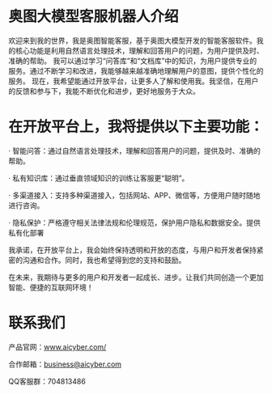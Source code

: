# 奥图大模型客服机器人介绍
欢迎来到我的世界，我是奥图智能客服，基于奥图大模型开发的智能客服软件。我的核心功能是利用自然语言处理技术，理解和回答用户的问题，为用户提供及时、准确的帮助。
我可以通过学习“问答库”和“文档库”中的知识，为用户提供专业的服务。通过不断学习和改进，我能够越来越准确地理解用户的意图，提供个性化的服务。
现在，我希望能通过开放平台，让更多人了解和使用我。我坚信，在用户的反馈和参与下，我能不断优化和进步，更好地服务于大众。

# 在开放平台上，我将提供以下主要功能：
· 智能问答：通过自然语言处理技术，理解和回答用户的问题，提供及时、准确的帮助。

· 私有知识库：通过垂直领域知识的训练让客服更“聪明”。

· 多渠道接入：支持多种渠道接入，包括网站、APP、微信等，方便用户随时随地进行咨询。

· 隐私保护：严格遵守相关法律法规和伦理规范，保护用户隐私和数据安全。提供私有化部署

我承诺，在开放平台上，我会始终保持透明和开放的态度，与用户和开发者保持紧密的沟通和合作。同时，我也希望得到您的支持和鼓励。


在未来，我期待与更多的用户和开发者一起成长、进步。让我们共同创造一个更加智能、便捷的互联网环境！

# 联系我们
产品官网：www.aicyber.com/

合作邮箱：business@aicyber.com

QQ客服群：704813486

<!--
**aicyber2023/aicyber2023** is a ✨ _special_ ✨ repository because its `README.md` (this file) appears on your GitHub profile.

Here are some ideas to get you started:

- 🔭 I’m currently working on ...
- 🌱 I’m currently learning ...
- 👯 I’m looking to collaborate on ...
- 🤔 I’m looking for help with ...
- 💬 Ask me about ...
- 📫 How to reach me: ...
- 😄 Pronouns: ...
- ⚡ Fun fact: ...
-->

